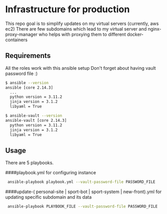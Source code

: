 # Infrastructure for production

This repo goal is to simplify updates on my virtual servers (currently, aws ec2)
There are few subdomains which lead to my virtual server and nginx-proxy-manager who helps with proxying them to different docker-containers


## Requirements
All the roles work with this ansible setup
Don't forget about having vault password file :)
```bash
$ ansible --version
ansible [core 2.14.3]
  ...
  python version = 3.11.2
  jinja version = 3.1.2
  libyaml = True

$ ansible-vault --version
ansible-vault [core 2.14.3]
  python version = 3.11.2 
  jinja version = 3.1.2
  libyaml = True

```

## Usage
There are 5 playbooks.

####playbook.yml 
for configuring instance
```bash
 ansible-playbook playbook.yml --vault-password-file PASSWORD_FILE
```

####update-( personal-site | sport-bot | sport-system | new-front).yml
for updating specific subdomain and its data
```bash
 ansible-playbook PLAYBOOK_FILE --vault-password-file PASSWORD_FILE
```
